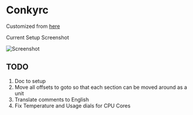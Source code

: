 Conkyrc
=======

Customized from [here](http://free.doc.free.fr/conky/conky.html)

Current Setup Screenshot

![Screenshot](https://raw.githubusercontent.com/hobblegobber/conkyrc/master/screenshots/20141019.png)

## TODO

1. Doc to setup
2. Move all offsets to goto so that each section can be moved around as a unit
3. Translate comments to English
4. Fix Temperature and Usage dials for CPU Cores